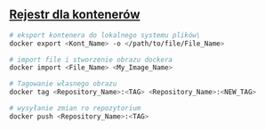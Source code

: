 
## [Rejestr dla kontenerów](https://szkolachmury.pl/kubernetes/tydzien-3-podstawy-kontenerow-2/rejestr-dla-kontenerow/)

```bash
# eksport kontenera do lokalnego systemu plików\
docker export <Kont_Name> -o </path/to/file/File_Name>
```

```bash
# import file i stworzenie obrazu dockera
docker import <File_Name> <My_Image_Name>
```

```bash
# Tagowanie własnego obrazu
docker tag <Repository_Name>:<TAG> <Repository_Name>:<NEW_TAG>
```

```bash
# wysyłanie zmian ro repozytorium
docker push <Repository_Name>:<TAG>
```